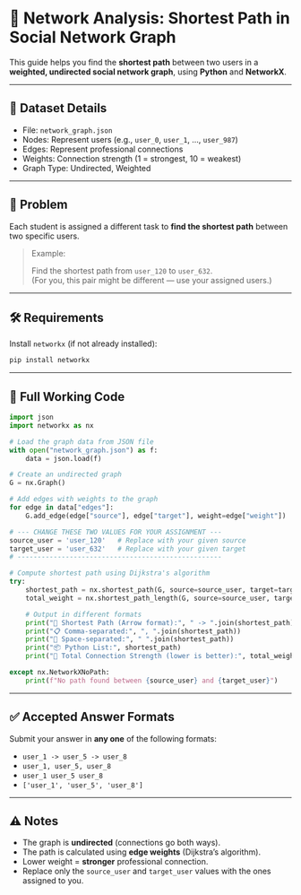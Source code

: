 
# 🔗 Network Analysis: Shortest Path in Social Network Graph

This guide helps you find the **shortest path** between two users in a **weighted, undirected social network graph**, using **Python** and **NetworkX**.

---

## 📁 Dataset Details

- File: `network_graph.json`
- Nodes: Represent users (e.g., `user_0`, `user_1`, ..., `user_987`)
- Edges: Represent professional connections
- Weights: Connection strength (1 = strongest, 10 = weakest)
- Graph Type: Undirected, Weighted

---

## 🎯 Problem

Each student is assigned a different task to **find the shortest path** between two specific users.

> Example:
> 
> Find the shortest path from `user_120` to `user_632`.  
> (For you, this pair might be different — use your assigned users.)

---

## 🛠️ Requirements

Install `networkx` (if not already installed):

```bash
pip install networkx
```

---

## 🚀 Full Working Code

```python
import json
import networkx as nx

# Load the graph data from JSON file
with open("network_graph.json") as f:
    data = json.load(f)

# Create an undirected graph
G = nx.Graph()

# Add edges with weights to the graph
for edge in data["edges"]:
    G.add_edge(edge["source"], edge["target"], weight=edge["weight"])

# --- CHANGE THESE TWO VALUES FOR YOUR ASSIGNMENT ---
source_user = 'user_120'   # Replace with your given source
target_user = 'user_632'   # Replace with your given target
# ---------------------------------------------------

# Compute shortest path using Dijkstra's algorithm
try:
    shortest_path = nx.shortest_path(G, source=source_user, target=target_user, weight="weight")
    total_weight = nx.shortest_path_length(G, source=source_user, target=target_user, weight="weight")

    # Output in different formats
    print("🔗 Shortest Path (Arrow format):", " -> ".join(shortest_path))
    print("📋 Comma-separated:", ", ".join(shortest_path))
    print("🔣 Space-separated:", " ".join(shortest_path))
    print("📦 Python List:", shortest_path)
    print("📏 Total Connection Strength (lower is better):", total_weight)

except nx.NetworkXNoPath:
    print(f"No path found between {source_user} and {target_user}")
```

---

## ✅ Accepted Answer Formats

Submit your answer in **any one** of the following formats:

- `user_1 -> user_5 -> user_8`
- `user_1, user_5, user_8`
- `user_1 user_5 user_8`
- `['user_1', 'user_5', 'user_8']`

---

## ⚠️ Notes

- The graph is **undirected** (connections go both ways).
- The path is calculated using **edge weights** (Dijkstra’s algorithm).
- Lower weight = **stronger** professional connection.
- Replace only the `source_user` and `target_user` values with the ones assigned to you.
